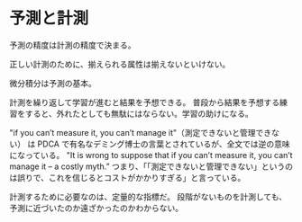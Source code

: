 # 予測と計測

予測の精度は計測の精度で決まる。

正しい計測のために、揃えられる属性は揃えないといけない。

微分積分は予測の基本。

計測を繰り返して学習が進むと結果を予想できる。
普段から結果を予想する練習をすると、外れたとしても無駄にはならない。学習の助けになる。

"if you can’t measure it, you can’t manage it"（測定できないと管理できない）
は PDCA で有名なデミング博士の言葉とされているが、全文では逆の意味になっている。
"It is wrong to suppose that if you can’t measure it, you can’t manage it – a costly myth.”
つまり、「「測定できないと管理できない」というのは誤りで、これを信じるとコストがかかりすぎる」と言っている。

計測するために必要なのは、定量的な指標だ。
段階がないものを計測しても、予測に近づいたのか遠ざかったのかわからない。
